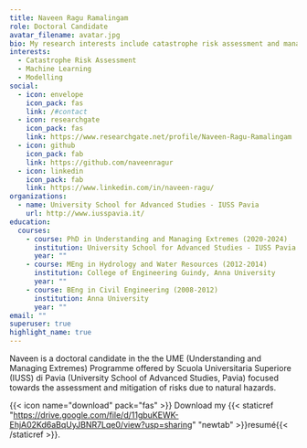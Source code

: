 ```yaml
---
title: Naveen Ragu Ramalingam
role: Doctoral Candidate
avatar_filename: avatar.jpg
bio: My research interests include catastrophe risk assessment and management.
interests:
  - Catastrophe Risk Assessment
  - Machine Learning
  - Modelling
social:
  - icon: envelope
    icon_pack: fas
    link: /#contact
  - icon: researchgate
    icon_pack: fas
    link: https://www.researchgate.net/profile/Naveen-Ragu-Ramalingam
  - icon: github
    icon_pack: fab
    link: https://github.com/naveenragur
  - icon: linkedin
    icon_pack: fab
    link: https://www.linkedin.com/in/naveen-ragu/
organizations:
  - name: University School for Advanced Studies - IUSS Pavia
    url: http://www.iusspavia.it/
education:
  courses:
    - course: PhD in Understanding and Managing Extremes (2020-2024)
      institution: University School for Advanced Studies - IUSS Pavia
      year: ""
    - course: MEng in Hydrology and Water Resources (2012-2014)
      institution: College of Engineering Guindy, Anna University
      year: ""
    - course: BEng in Civil Engineering (2008-2012)
      institution: Anna University
      year: ""
email: ""
superuser: true
highlight_name: true
---
```

Naveen is a doctoral candidate in the the UME (Understanding and Managing Extremes) Programme offered by Scuola Universitaria Superiore (IUSS) di Pavia (University School of Advanced Studies, Pavia) focused towards the assessment and mitigation of risks due to natural hazards.

{{< icon name="download" pack="fas" >}} Download my {{< staticref "https://drive.google.com/file/d/11gbuKEWK-EhjA02Kd6aBqUyJBNR7Lqe0/view?usp=sharing" "newtab" >}}resumé{{< /staticref >}}.